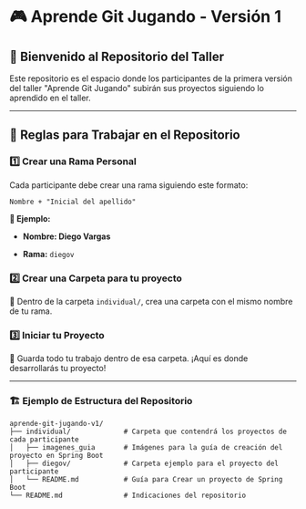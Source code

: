 # 🎮 Aprende Git Jugando - Versión 1
## 🎉 Bienvenido al Repositorio del Taller
Este repositorio es el espacio donde los participantes de la primera versión del taller "Aprende Git Jugando" subirán sus proyectos siguiendo lo aprendido en el taller.

___
## 📌 Reglas para Trabajar en el Repositorio
### 1️⃣ Crear una Rama Personal
Cada participante debe crear una rama siguiendo este formato:

    Nombre + "Inicial del apellido"

**📌 Ejemplo:**

- **Nombre: Diego Vargas**

- **Rama:** <code>diegov</code>

### 2️⃣ Crear una Carpeta para tu proyecto
📂 Dentro de la carpeta <code>individual/</code>, crea una carpeta con el mismo nombre de tu rama.

### 3️⃣ Iniciar tu Proyecto
🚀 Guarda todo tu trabajo dentro de esa carpeta. ¡Aquí es donde desarrollarás tu proyecto!
***

### 🏗️ Ejemplo de Estructura del Repositorio

    aprende-git-jugando-v1/
    ├── individual/             # Carpeta que contendrá los proyectos de cada participante
    │   ├── imagenes_guia       # Imágenes para la guía de creación del proyecto en Spring Boot
    │   ├── diegov/             # Carpeta ejemplo para el proyecto del participante 
    │   └── README.md           # Guía para Crear un proyecto de Spring Boot
    └── README.md               # Indicaciones del repositorio